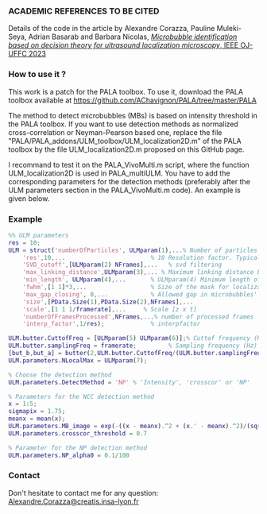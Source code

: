 ### ACADEMIC REFERENCES TO BE CITED

Details of the code in the article by Alexandre Corazza, Pauline Muleki-Seya, Adrian Basarab and Barbara Nicolas, [*Microbubble identification based on decision theory for ultrasound localization microscopy*, IEEE OJ-UFFC 2023](https://doi.org/10.1109/OJUFFC.2023.3274512)

### How to use it ?

This work is a patch for the PALA toolbox. To use it, download the PALA toolbox available at https://github.com/AChavignon/PALA/tree/master/PALA

The method to detect microbubbles (MBs) is based on intensity threshold in the PALA toolbox. If you want to use detection methods as normalized cross-correlation or Neyman-Pearson based one, replace the file "PALA/PALA_addons/ULM_toolbox/ULM_localization2D.m" of the PALA toolbox by the file ULM_localization2D.m proposed on this GitHub page.

I recommand to test it on the PALA_VivoMulti.m script, where the function ULM_localization2D is used in PALA_multiULM. You have to add the corresponding parameters for the detection methods (preferably after the ULM parameters section in the PALA_VivoMulti.m code). An example is given below.

### Example
```matlab
%% ULM parameters
res = 10;
ULM = struct('numberOfParticles', ULMparam(1),...% Number of particles per frame. (30-100)
    'res',10,...                        % 10 Resolution factor. Typically 10 for images at lambda/10.
    'SVD_cutoff',[ULMparam(2) NFrames],...   % svd filtering
    'max_linking_distance',ULMparam(3),... % Maximum linking distance between two frames to reject pairing, in pixels units (UF.scale(1)). (2-4 pixel).
    'min_length', ULMparam(4),...       % ULMparam(4) Minimum length of the tracks. (5-20)
    'fwhm',[1 1]*3,...                  % Size of the mask for localization. (3x3 for pixel at lambda, 5x5 at lambda/2). [fmwhz fmwhx]
    'max_gap_closing', 0,...            % Allowed gap in microbubbles' pairing. (0)
    'size',[PData.Size(1),PData.Size(2),NFrames],...
    'scale',[1 1 1/framerate],...     % Scale [z x t]
    'numberOfFramesProcessed',NFrames,...% number of processed frames
    'interp_factor',1/res);             % interpfactor

ULM.butter.CuttofFreq = [ULMparam(5) ULMparam(6)];% Cuttof frequency (Hz) for additional filter. Typically [20 300] at 1kHz.
ULM.butter.samplingFreq = framerate;         % Sampling frequency (Hz)
[but_b,but_a] = butter(2,ULM.butter.CuttofFreq/(ULM.butter.samplingFreq/2),'bandpass');
ULM.parameters.NLocalMax = ULMparam(7);

% Choose the detection method
ULM.parameters.DetectMethod = 'NP' % 'Intensity', 'crosscor' or 'NP'

% Parameters for the NCC detection method
x = 1:5;
sigmapix = 1.75;
meanx = mean(x);
ULM.parameters.MB_image = exp(-((x - meanx).^2 + (x.' - meanx).^2)/(sqrt(2)*sigmapix^2));
ULM.parameters.crosscor_threshold = 0.7

% Parameter for the NP detection method
ULM.parameters.NP_alpha0 = 0.1/100
```

### Contact

Don't hesitate to contact me for any question: Alexandre.Corazza@creatis.insa-lyon.fr

